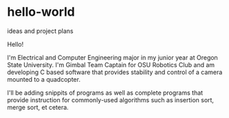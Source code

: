 # hello-world
ideas and project plans

Hello!

I'm Electrical and Computer Engineering major in my junior year at Oregon State University.  I'm Gimbal Team Captain for OSU Robotics Club and am developing C based software that provides stability and control of a camera mounted to a quadcopter.

I'll be adding snippits of programs as well as complete programs that provide instruction for commonly-used algorithms such as insertion sort, merge sort, et cetera.
